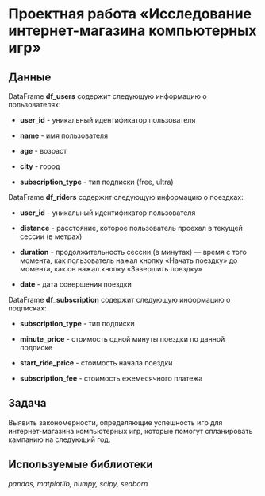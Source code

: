 # Проектная работа «Исследование интернет-магазина компьютерных игр»


## Данные
DataFrame **df_users** содержит следующую информацию о пользователях: 

* **user_id** - уникальный идентификатор пользователя

* **name** - имя пользователя

* **age** - возраст

* **city** - город

* **subscription_type**	- тип подписки (free, ultra)

DataFrame **df_riders** содержит следующую информацию о поездках:

* **user_id** -	уникальный идентификатор пользователя

* **distance** - расстояние, которое пользователь проехал в текущей сессии (в метрах)

* **duration** - продолжительность сессии (в минутах) — время с того момента, как пользователь нажал кнопку «Начать поездку» до момента, как он нажал кнопку «Завершить поездку»

* **date** - дата совершения поездки

DataFrame **df_subscription** содержит следующую информацию о подписках:

* **subscription_type** - тип подписки

* **minute_price** - стоимость одной минуты поездки по данной подписке

* **start_ride_price** - стоимость начала поездки

* **subscription_fee** - стоимость ежемесячного платежа

## Задача

Выявить закономерности, определяющие успешность игр для интернет-магазина компьютерных игр, которые помогут спланировать кампанию на следующий год.

## Используемые библиотеки

*pandas, matplotlib, numpy, scipy, seaborn*
